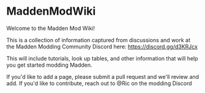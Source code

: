 # MaddenModWiki

Welcome to the Madden Mod Wiki!

This is a collection of information captured from discussions and work at the Madden Modding Community Discord here:  https://discord.gg/d3KRJcx

This will include tutorials, look up tables, and other information that will help you get started modding Madden.

If you'd like to add a page, please submit a pull request and we'll review and add.  If you'd like to contribute, reach out to @Ric on the modding Discord

